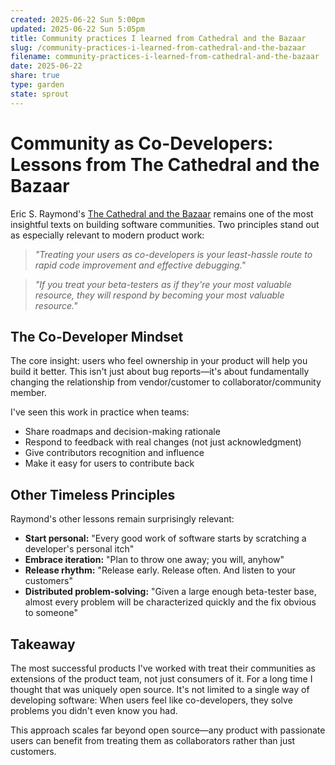 ```yaml
---
created: 2025-06-22 Sun 5:00pm
updated: 2025-06-22 Sun 5:05pm
title: Community practices I learned from Cathedral and the Bazaar
slug: /community-practices-i-learned-from-cathedral-and-the-bazaar
filename: community-practices-i-learned-from-cathedral-and-the-bazaar
date: 2025-06-22
share: true
type: garden
state: sprout
---
```

# Community as Co-Developers: Lessons from The Cathedral and the Bazaar

Eric S. Raymond's [The Cathedral and the Bazaar](https://mijowa.github.io/CatB/) remains one of the most insightful texts on building software communities. Two principles stand out as especially relevant to modern product work:

> _"Treating your users as co-developers is your least-hassle route to rapid code improvement and effective debugging."_

> _"If you treat your beta-testers as if they're your most valuable resource, they will respond by becoming your most valuable resource."_

## The Co-Developer Mindset

The core insight: users who feel ownership in your product will help you build it better. This isn't just about bug reports—it's about fundamentally changing the relationship from vendor/customer to collaborator/community member.

I've seen this work in practice when teams:

- Share roadmaps and decision-making rationale
- Respond to feedback with real changes (not just acknowledgment)
- Give contributors recognition and influence
- Make it easy for users to contribute back

## Other Timeless Principles

Raymond's other lessons remain surprisingly relevant:

- **Start personal:** "Every good work of software starts by scratching a developer's personal itch"
- **Embrace iteration:** "Plan to throw one away; you will, anyhow"
- **Release rhythm:** "Release early. Release often. And listen to your customers"
- **Distributed problem-solving:** "Given a large enough beta-tester base, almost every problem will be characterized quickly and the fix obvious to someone"

## Takeaway

The most successful products I've worked with treat their communities as extensions of the product team, not just consumers of it. For a long time I thought that was uniquely open source. It's not limited to a single way of developing software: When users feel like co-developers, they solve problems you didn't even know you had.

This approach scales far beyond open source—any product with passionate users can benefit from treating them as collaborators rather than just customers.